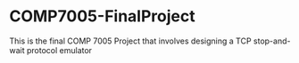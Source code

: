# COMP7005-FinalProject
This is the final COMP 7005 Project that involves designing a TCP stop-and-wait protocol emulator
